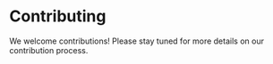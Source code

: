 # Contributing

We welcome contributions! Please stay tuned for more details on our contribution process.